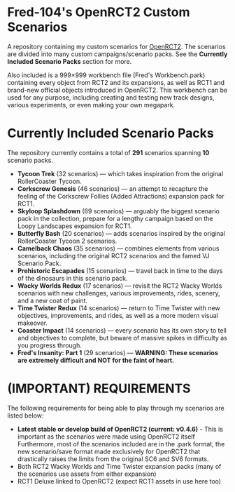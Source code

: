 # Fred-104's OpenRCT2 Custom Scenarios

A repository containing my custom scenarios for [OpenRCT2](https://github.com/OpenRCT2/OpenRCT2). The scenarios are divided into many custom campaigns/scenario packs. See the **Currently Included Scenario Packs** section for more.

Also included is a 999×999 workbench file (Fred's Workbench.park) containing every object from RCT2 and its expansions, as well as RCT1 and brand-new official objects introduced in OpenRCT2. This workbench can be used for any purpose, including creating and testing new track designs, various experiments, or even making your own megapark.

# Currently Included Scenario Packs

The repository currently contains a total of **291** scenarios spanning **10** scenario packs.

- **Tycoon Trek** (32 scenarios) — which takes inspiration from the original RollerCoaster Tycoon.
- **Corkscrew Genesis** (46 scenarios) — an attempt to recapture the feeling of the Corkscrew Follies (Added Attractions) expansion pack for RCT1.
- **Skyloop Splashdown** (69 scenarios) — arguably the biggest scenario pack in the collection, prepare for a lengthy campaign based on the Loopy Landscapes expansion for RCT1.
- **Butterfly Bash** (20 scenarios) — adds scenarios inspired by the original RollerCoaster Tycoon 2 scenarios.
- **Camelback Chaos** (35 scenarios) — combines elements from various scenarios, including the original RCT2 scenarios and the famed VJ Scenario Pack.
- **Prehistoric Escapades** (15 scenarios) — travel back in time to the days of the dinosaurs in this scenario pack.
- **Wacky Worlds Redux** (17 scenarios) — revisit the RCT2 Wacky Worlds scenarios with new challenges, various improvements, rides, scenery, and a new coat of paint.
- **Time Twister Redux** (14 scenarios) — return to Time Twister with new objectives, improvements, and rides, as well as a more modern visual makeover.
- **Coaster Impact** (14 scenarios) — every scenario has its own story to tell and objectives to complete, but beware of massive spikes in difficulty as you progress through.
- **Fred's Insanity: Part 1** (29 scenarios) — **WARNING: These scenarios are extremely difficult and NOT for the faint of heart.**

# (IMPORTANT) REQUIREMENTS

The following requirements for being able to play through my scenarios are listed below:

- **Latest stable or develop build of OpenRCT2 (current: v0.4.6)** - This is important as the scenarios were made using OpenRCT2 itself Furthermore, most of the scenarios included are in the .park format, the new scenario/save format made exclusively for OpenRCT2 that drastically raises the limits from the original SC6 and SV6 formats.
- Both RCT2 Wacky Worlds and Time Twister expansion packs (many of the scenarios use assets from either expansion)
- RCT1 Deluxe linked to OpenRCT2 (expect RCT1 assets in use here too)
